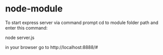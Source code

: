 # node-module

To start express server via command prompt cd to module folder path and enter this command:

node server.js

in your browser go to http://localhost:8888/#
